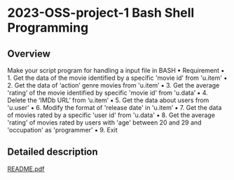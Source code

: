 # 2023-OSS-project-1 Bash Shell Programming

## Overview
Make your script program for handling a input 
file in BASH
▪           Requirement
▪             1. Get the data of the movie identified by a 
specific 'movie id' from 'u.item'
▪             2. Get the data of ‘action’ genre movies from 
'u.item’
▪             3. Get the average 'rating’ of the movie 
identified by specific 'movie id' from 'u.data’
▪             4. Delete the ‘IMDb URL’ from ‘u.item’
▪             5. Get the data about users from 'u.user’
▪             6. Modify the format of 'release date' in 'u.item’
▪             7. Get the data of movies rated by a specific 
'user id' from 'u.data'
▪             8. Get the average 'rating' of movies rated by 
users with 'age' between 20 and 29 and 
'occupation' as 'programmer'
▪             9. Exit

## Detailed description
[README.pdf](https://github.com/leesewon00/2023-OSS-project-1/files/13197843/README.pdf)
